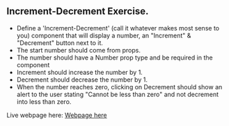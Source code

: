 ## Increment-Decrement Exercise.

- Define a 'Increment-Decrement' (call it whatever makes most sense to you) component that will display a number, an "Increment" & "Decrement" button next to it.
- The start number should come from props.
- The number should have a Number prop type and be required in the component
- Increment should increase the number by 1.
- Decrement should decrease the number by 1.
- When the number reaches zero, clicking on Decrement should show an alert to the user stating "Cannot be less than zero" and not decrement into less than zero.

Live webpage here: [Webpage here](https://cuny-ttp-residency.github.io/increment-decrement-exercise-TTP/)
